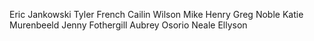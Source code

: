 Eric Jankowski
Tyler French
Cailin Wilson
Mike Henry
Greg Noble
Katie Murenbeeld
Jenny Fothergill
Aubrey Osorio
Neale Ellyson
